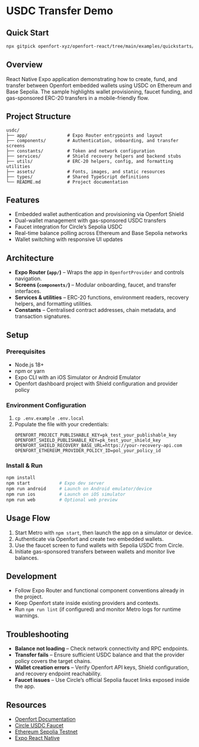 # USDC Transfer Demo

## Quick Start

```bash
npx gitpick openfort-xyz/openfort-react/tree/main/examples/quickstarts/usdc openfort-usdc && cd openfort-usdc
```

## Overview
React Native Expo application demonstrating how to create, fund, and transfer between Openfort embedded wallets using USDC on Ethereum and Base Sepolia. The sample highlights wallet provisioning, faucet funding, and gas-sponsored ERC-20 transfers in a mobile-friendly flow.

## Project Structure
```
usdc/
├── app/               # Expo Router entrypoints and layout
├── components/        # Authentication, onboarding, and transfer screens
├── constants/         # Token and network configuration
├── services/          # Shield recovery helpers and backend stubs
├── utils/             # ERC-20 helpers, config, and formatting utilities
├── assets/            # Fonts, images, and static resources
├── types/             # Shared TypeScript definitions
└── README.md          # Project documentation
```

## Features
- Embedded wallet authentication and provisioning via Openfort Shield
- Dual-wallet management with gas-sponsored USDC transfers
- Faucet integration for Circle’s Sepolia USDC
- Real-time balance polling across Ethereum and Base Sepolia networks
- Wallet switching with responsive UI updates

## Architecture
- **Expo Router (`app/`)** – Wraps the app in `OpenfortProvider` and controls navigation.
- **Screens (`components/`)** – Modular onboarding, faucet, and transfer interfaces.
- **Services & utilities** – ERC-20 functions, environment readers, recovery helpers, and formatting utilities.
- **Constants** – Centralised contract addresses, chain metadata, and transaction signatures.

## Setup

### Prerequisites
- Node.js 18+
- npm or yarn
- Expo CLI with an iOS Simulator or Android Emulator
- Openfort dashboard project with Shield configuration and provider policy

### Environment Configuration
1. `cp .env.example .env.local`
2. Populate the file with your credentials:
   ```env
   OPENFORT_PROJECT_PUBLISHABLE_KEY=pk_test_your_publishable_key
   OPENFORT_SHIELD_PUBLISHABLE_KEY=pk_test_your_shield_key
   OPENFORT_SHIELD_RECOVERY_BASE_URL=https://your-recovery-api.com
   OPENFORT_ETHEREUM_PROVIDER_POLICY_ID=pol_your_policy_id
   ```

### Install & Run
```bash
npm install
npm start           # Expo dev server
npm run android     # Launch on Android emulator/device
npm run ios         # Launch on iOS simulator
npm run web         # Optional web preview
```

## Usage Flow
1. Start Metro with `npm start`, then launch the app on a simulator or device.
2. Authenticate via Openfort and create two embedded wallets.
3. Use the faucet screen to fund wallets with Sepolia USDC from Circle.
4. Initiate gas-sponsored transfers between wallets and monitor live balances.

## Development
- Follow Expo Router and functional component conventions already in the project.
- Keep Openfort state inside existing providers and contexts.
- Run `npm run lint` (if configured) and monitor Metro logs for runtime warnings.

## Troubleshooting
- **Balance not loading** – Check network connectivity and RPC endpoints.
- **Transfer fails** – Ensure sufficient USDC balance and that the provider policy covers the target chains.
- **Wallet creation errors** – Verify Openfort API keys, Shield configuration, and recovery endpoint reachability.
- **Faucet issues** – Use Circle’s official Sepolia faucet links exposed inside the app.

## Resources
- [Openfort Documentation](https://docs.openfort.io/)
- [Circle USDC Faucet](https://faucet.circle.com/)
- [Ethereum Sepolia Testnet](https://sepolia.etherscan.io/)
- [Expo React Native](https://expo.dev/)
